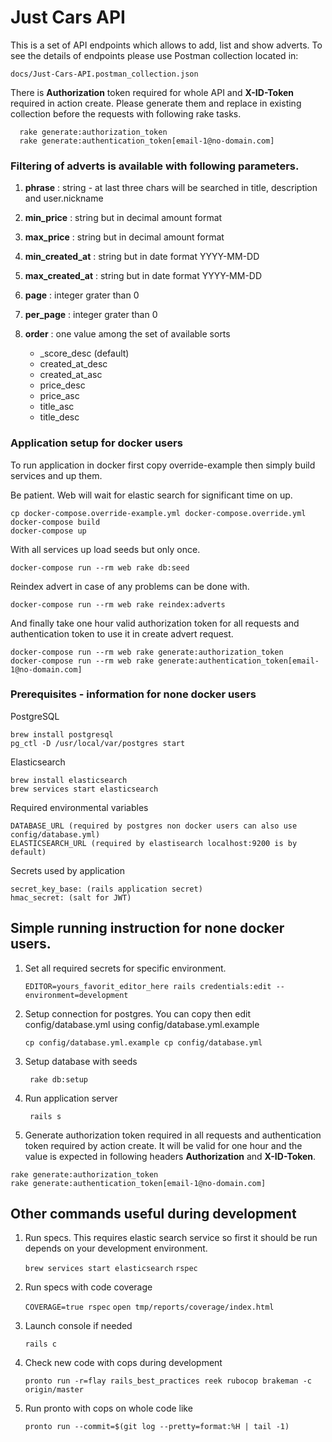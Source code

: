 # Just Cars API

This is a set of API endpoints which allows to add, list and show adverts.
To see the details of endpoints please use Postman collection located in: 

```docs/Just-Cars-API.postman_collection.json```
 
There is **Authorization** token required for whole API and **X-ID-Token** required in action create.
Please generate them and replace in existing collection before the requests with following rake tasks.
```
  rake generate:authorization_token
  rake generate:authentication_token[email-1@no-domain.com]
```
### Filtering of adverts is available with following parameters.

1. **phrase** : string - at last three chars will be searched in title, description and user.nickname

2. **min_price** : string but in decimal amount format
 
3. **max_price** : string but in decimal amount format

4. **min_created_at** : string but in date format YYYY-MM-DD

5. **max_created_at** : string but in date format YYYY-MM-DD
 
6. **page** : integer grater than 0

7. **per_page** : integer grater than 0

8. **order** : one value among the set of available sorts 
    
    - _score_desc (default) 
    - created_at_desc 
    - created_at_asc 
    - price_desc 
    - price_asc 
    - title_asc 
    - title_desc 

 
### Application setup for docker users
To run application in docker first copy override-example then simply build services and up them. 

Be patient. Web will wait for elastic search for significant time on up.

```
cp docker-compose.override-example.yml docker-compose.override.yml
docker-compose build
docker-compose up
```

With all services up load seeds but only once. 

``` docker-compose run --rm web rake db:seed ```

Reindex advert in case of any problems can be done with.

``` docker-compose run --rm web rake reindex:adverts ```

And finally take one hour valid authorization token for all requests and authentication token to use it in create advert request.

```
docker-compose run --rm web rake generate:authorization_token
docker-compose run --rm web rake generate:authentication_token[email-1@no-domain.com]
```

### Prerequisites - information for none docker users

PostgreSQL  

```
brew install postgresql
pg_ctl -D /usr/local/var/postgres start

```

Elasticsearch

```
brew install elasticsearch
brew services start elasticsearch

```

Required environmental variables

```
DATABASE_URL (required by postgres non docker users can also use config/database.yml)  
ELASTICSEARCH_URL (required by elastisearch localhost:9200 is by default)
```

Secrets used by application

```
secret_key_base: (rails application secret)   
hmac_secret: (salt for JWT)
```

## Simple running instruction for none docker users.

1. Set all required secrets for specific environment.    

    ``` EDITOR=yours_favorit_editor_here rails credentials:edit --environment=development ```

2. Setup connection for postgres. You can copy then edit config/database.yml using config/database.yml.example

   ``` cp config/database.yml.example cp config/database.yml ```

3. Setup database with seeds

    ``` rake db:setup```

4. Run application server

    ``` rails s```

5. Generate authorization token required in all requests and authentication token required by action create.
   It will be valid for one hour and the value is expected in following headers **Authorization** and **X-ID-Token**.

```
rake generate:authorization_token
rake generate:authentication_token[email-1@no-domain.com]
```

## Other commands useful during development

1. Run  specs. This requires elastic search service so first it should be run depends on your development environment.   

    ``` brew services start elasticsearch ```
    ``` rspec ```

2. Run specs with code coverage

    ``` COVERAGE=true rspec ```
    ``` open tmp/reports/coverage/index.html ```

3. Launch console if needed

    ``` rails c ```

4. Check new code with cops during development

    ``` pronto run -r=flay rails_best_practices reek rubocop brakeman -c origin/master ```

5. Run pronto with cops on whole code like

    ```pronto run --commit=$(git log --pretty=format:%H | tail -1)```
